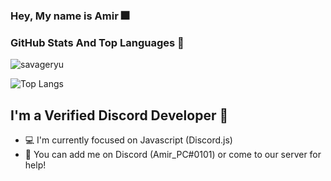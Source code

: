 ### Hey, My name is Amir 🎆


### GitHub Stats And Top Languages 📌

![savageryu](https://github-readme-stats.vercel.app/api?username=savageryu&show_icons=true&theme=dark)

![Top Langs](https://github-readme-stats.vercel.app/api/top-langs/?username=savageryu&layout=compact&theme=dark)

## I'm a Verified Discord Developer 🎇

- 💻 I'm currently focused on Javascript (Discord.js)
- 🤯 You can add me on Discord (Amir_PC#0101) or come to our server for help!




